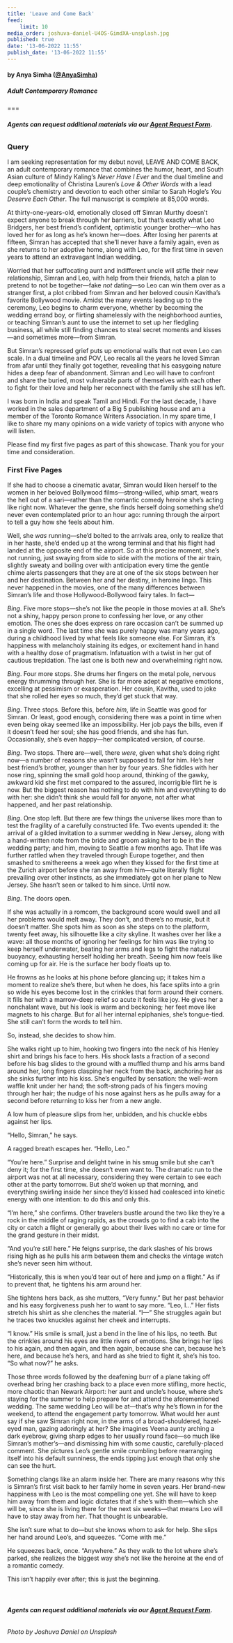 ```yaml
---
title: 'Leave and Come Back'
feed:
    limit: 10
media_order: joshuva-daniel-U4OS-GimdXA-unsplash.jpg
published: true
date: '13-06-2022 11:55'
publish_date: '13-06-2022 11:55'
---
```


#### by Anya Simha ([@AnyaSimha](https://twitter.com/AnyaSimha?target=_blank))

##### Adult Contemporary Romance

===

###### **Agents can request additional materials via our [Agent Request Form](https://forms.gle/ttzaGQHoahEnkN6h6?target=_blank).**

### Query

I am seeking representation for my debut novel, LEAVE AND COME BACK, an adult contemporary romance that combines the humor, heart, and South Asian culture of Mindy Kaling’s _Never Have I Ever_ and the dual timeline and deep emotionality of Christina Lauren’s _Love & Other Words_ with a lead couple’s chemistry and devotion to each other similar to Sarah Hogle’s _You Deserve Each Other_. The full manuscript is complete at 85,000 words. 

At thirty-one-years-old, emotionally closed off Simran Murthy doesn’t expect anyone to break through her barriers, but that’s exactly what Leo Bridgers, her best friend’s confident, optimistic younger brother—who has loved her for as long as he’s known her—does. After losing her parents at fifteen, Simran has accepted that she’ll never have a family again, even as she returns to her adoptive home, along with Leo, for the first time in seven years to attend an extravagant Indian wedding. 

Worried that her suffocating aunt and indifferent uncle will stifle their new relationship, Simran and Leo, with help from their friends, hatch a plan to pretend to not be together—fake _not_ dating—so Leo can win them over as a stranger first, a plot cribbed from Simran and her beloved cousin Kavitha’s favorite Bollywood movie. Amidst the many events leading up to the ceremony, Leo begins to charm everyone, whether by becoming the wedding errand boy, or flirting shamelessly with the neighborhood aunties, or teaching Simran’s aunt to use the internet to set up her fledgling business, all while still finding chances to steal secret moments and kisses—and sometimes more—from Simran. 

But Simran’s repressed grief puts up emotional walls that not even Leo can scale. In a dual timeline and POV, Leo recalls all the years he loved Simran from afar until they finally got together, revealing that his easygoing nature hides a deep fear of abandonment. Simran and Leo will have to confront and share the buried, most vulnerable parts of themselves with each other to fight for their love and help her reconnect with the family she still has left. 

I was born in India and speak Tamil and Hindi. For the last decade, I have worked in the sales department of a Big 5 publishing house and am a member of the Toronto Romance Writers Association. In my spare time, I like to share my many opinions on a wide variety of topics with anyone who will listen.

Please find my first five pages as part of this showcase. Thank you for your time and consideration. 

### First Five Pages

If she had to choose a cinematic avatar, Simran would liken herself to the women in her beloved Bollywood films—strong-willed, whip smart, wears the hell out of a sari—rather than the romantic comedy heroine she’s acting like right now. Whatever the genre, she finds herself doing something she’d never even contemplated prior to an hour ago: running through the airport to tell a guy how she feels about him. 

Well, she _was_ running—she’d bolted to the arrivals area, only to realize that in her haste, she’d ended up at the wrong terminal and that his flight had landed at the opposite end of the airport. So at this precise moment, she’s not running, just swaying from side to side with the motions of the air train, slightly sweaty and boiling over with anticipation every time the gentle chime alerts passengers that they are at one of the six stops between her and her destination. Between her and her destiny, in heroine lingo. This never happened in the movies, one of the many differences between Simran’s life and those Hollywood-Bollywood fairy tales. In fact—

_Bing_. Five more stops—she’s not like the people in those movies at all. She’s not a shiny, happy person prone to confessing her love, or any other emotion. The ones she does express on rare occasion can’t be summed up in a single word. The last time she was purely happy was many years ago, during a childhood lived by what feels like someone else. For Simran, it’s happiness with melancholy staining its edges, or excitement hand in hand with a healthy dose of pragmatism. Infatuation with a twist in her gut of cautious trepidation. The last one is both new and overwhelming right now. 

_Bing_. Four more stops. She drums her fingers on the metal pole, nervous energy thrumming through her. She is far more adept at negative emotions, excelling at pessimism or exasperation. Her cousin, Kavitha, used to joke that she rolled her eyes so much, they’d get stuck that way. 

_Bing_. Three stops. Before this, before _him_, life in Seattle was good for Simran. Or least, good enough, considering there was a point in time when even being okay seemed like an impossibility. Her job pays the bills, even if it doesn’t feed her soul; she has good friends, and she has fun. Occasionally, she’s even happy—her complicated version, of course.  

_Bing_. Two stops. There are—well, there _were_, given what she’s doing right now—a number of reasons she wasn’t supposed to fall for him. He’s her best friend’s brother, younger than her by four years. She fiddles with her nose ring, spinning the small gold hoop around, thinking of the gawky, awkward kid she first met compared to the assured, incorrigible flirt he is now. But the biggest reason has nothing to do with him and everything to do with her: she didn’t think she would fall for anyone, not after what happened, and her past relationship. 

_Bing_. One stop left.  But there are few things the universe likes more than to test the fragility of a carefully constructed life. Two events upended it: the arrival of a gilded invitation to a summer wedding in New Jersey, along with a hand-written note from the bride and groom asking her to be in the wedding party; and him, moving to Seattle a few months ago. That life was further rattled when they traveled through Europe together, and then smashed to smithereens a week ago when they kissed for the first time at the Zurich airport before she ran away from him—quite literally flight prevailing over other instincts, as she immediately got on her plane to New Jersey. She hasn’t seen or talked to him since. Until now.

_Bing_. The doors open.   

If she was actually in a romcom, the background score would swell and all her problems would melt away. They don’t, and there’s no music, but it doesn’t matter. She spots him as soon as she steps on to the platform, twenty feet away, his silhouette like a city skyline. It washes over her like a wave: all those months of ignoring her feelings for him was like trying to keep herself underwater, beating her arms and legs to fight the natural buoyancy, exhausting herself holding her breath. Seeing him now feels like coming up for air. He is the surface her body floats up to. 

He frowns as he looks at his phone before glancing up; it takes him a moment to realize she’s there, but when he does, his face splits into a grin so wide his eyes become lost in the crinkles that form around their corners. It fills her with a marrow-deep relief so acute it feels like joy. He gives her a nonchalant wave, but his look is warm and beckoning; her feet move like magnets to his charge. But for all her internal epiphanies, she’s tongue-tied. She still can’t form the words to tell him. 

So, instead, she decides to show him. 

She walks right up to him, hooking two fingers into the neck of his Henley shirt and brings his face to hers. His shock lasts a fraction of a second before his bag slides to the ground with a muffled thump and his arms band around her, long fingers clasping her neck from the back, anchoring her as she sinks further into his kiss. She’s engulfed by sensation: the well-worn waffle knit under her hand; the soft-strong pads of his fingers moving through her hair; the nudge of his nose against hers as he pulls away for a second before returning to kiss her from a new angle. 

A low hum of pleasure slips from her, unbidden, and his chuckle ebbs against her lips. 

“Hello, Simran,” he says.

A ragged breath escapes her. “Hello, Leo.”

“You’re here.” Surprise and delight twine in his smug smile but she can’t deny it; for the first time, she doesn’t even want to. The dramatic run to the airport was not at all necessary, considering they were certain to see each other at the party tomorrow. But she’d woken up that morning, and everything swirling inside her since they’d kissed had coalesced into kinetic energy with one intention: to do this and only this.

“I’m here,” she confirms. Other travelers bustle around the two like they’re a rock in the middle of raging rapids, as the crowds go to find a cab into the city or catch a flight or generally go about their lives with no care or time for the grand gesture in their midst. 

“And you’re _still_ here.” He feigns surprise, the dark slashes of his brows rising high as he pulls his arm between them and checks the vintage watch she’s never seen him without.

“Historically, this is when you’d tear out of here and jump on a flight.” As if to prevent that, he tightens his arm around her. 

She tightens hers back, as she mutters, “Very funny.” But her past behavior and his easy forgiveness push her to want to say more. “Leo, I…” Her fists stretch his shirt as she clenches the material. “I—” She struggles again but he traces two knuckles against her cheek and interrupts.

“I know.” His smile is small, just a bend in the line of his lips, no teeth. But the crinkles around his eyes are little rivers of emotions. She brings her lips to his again, and then again, and then again, because she can, because he’s here, and because he’s hers, and hard as she tried to fight it, she’s his too. “So what now?” he asks.

Those three words followed by the deafening burr of a plane taking off overhead bring her crashing back to a place even more stifling, more hectic, more chaotic than Newark Airport: her aunt and uncle’s house, where she’s staying for the summer to help prepare for and attend the aforementioned wedding. The same wedding Leo will be at—that’s why he’s flown in for the weekend, to attend the engagement party tomorrow. What would her aunt say if she saw Simran right now, in the arms of a broad-shouldered, hazel-eyed man, gazing adoringly at her? She imagines Veena aunty arching a dark eyebrow, giving sharp edges to her usually round face—so much like Simran’s mother’s—and dismissing him with some caustic, carefully-placed comment. She pictures Leo’s gentle smile crumbling before rearranging itself into his default sunniness, the ends tipping just enough that only she can see the hurt. 

Something clangs like an alarm inside her. There are many reasons why this is Simran’s first visit back to her family home in seven years. Her brand-new happiness with Leo is the most compelling one yet. She will have to keep him away from them and logic dictates that if she’s with them—which she will be, since she is living there for the next six weeks—that means Leo will have to stay away from _her_. That thought is unbearable. 

She isn’t sure what to do—but she knows whom to ask for help. She slips her hand around Leo’s, and squeezes. “Come with me.”

He squeezes back, once. “Anywhere.” As they walk to the lot where she’s parked, she realizes the biggest way she’s not like the heroine at the end of a romantic comedy. 

This isn’t happily ever after; this is just the beginning.
</br>
</br>
</br>
###### **Agents can request additional materials via our [Agent Request Form](https://forms.gle/ttzaGQHoahEnkN6h6?target=_blank).**
###### Photo by Joshuva Daniel on Unsplash